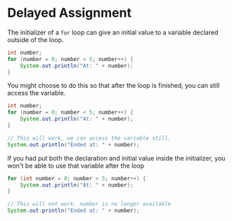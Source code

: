 # Delayed Assignment

The initializer of a `for` loop can give an initial value to a variable
declared outside of the loop.

```java
int number;
for (number = 0; number < 5; number++) {
    System.out.println("At: " + number);
}
```

You might choose to do this so that after the loop is finished, you can still access the variable.

```java
int number;
for (number = 0; number < 5; number++) {
    System.out.println("At: " + number);
}

// This will work, we can access the variable still.
System.out.println("Ended at: " + number);
```

If you had put both the declaration and initial value inside the initializer, you won't be able
to use that variable after the loop

```java
for (int number = 0; number < 5; number++) {
    System.out.println("At: " + number);
}

// This will not work. number is no longer available
System.out.println("Ended at: " + number);
```
